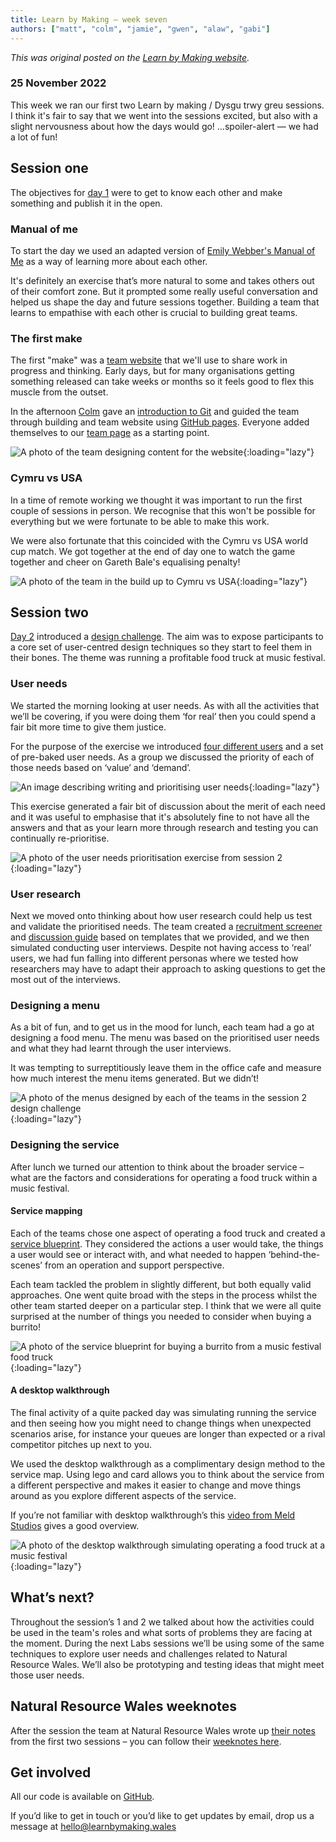 ```yaml
---
title: Learn by Making – week seven
authors: ["matt", "colm", "jamie", "gwen", "alaw", "gabi"]
---
```


_This was original posted on the [Learn by Making website](https://learnbymaking.wales/en/updates/)._

### 25 November 2022

This week we ran our first two Learn by making / Dysgu trwy greu sessions. I think it's fair to say that we went into the sessions excited, but also with a slight nervousness about how the days would go! …spoiler-alert — we had a lot of fun!

## Session one

The objectives for [day 1](https://learnbymaking.wales/en/the-labs/session/one.html) were to get to know each other and make something and publish it in the open.

### Manual of me

To start the day we used an adapted version of [Emily Webber's Manual of Me](https://emilywebber.co.uk/the-team-manual-a-exercise-to-help-build-empathy-in-teams/) as a way of learning more about each other. 

It's definitely an exercise that’s more natural to some and takes others out of their comfort zone. But it prompted some really useful conversation and helped us shape the day and future sessions together. Building a team that learns to empathise with each other is crucial to building great teams.

### The first make

The first "make" was a [team website](https://nrw-lab.github.io/en/) that we'll use to share work in progress and thinking. Early days, but for many organisations getting something released can take weeks or months so it feels good to flex this muscle from the outset.

In the afternoon [Colm](https://twitter.com/ColmBritton) gave an [introduction to Git](https://learnbymaking.wales/en/resource/what-is-git.html) and guided the team through building and team website using [GitHub pages](https://pages.github.com/).  Everyone added themselves to our [team page](https://nrw-lab.github.io/en/team/) as a starting point.

![A photo of the team designing content for the website](/assets/images/designing-principles.jpeg){:loading="lazy"}

### Cymru vs USA
In a time of remote working we thought it was important to run the first couple of sessions in person. We recognise that this won't be possible for everything but we were fortunate to be able to make this work.

We were also fortunate that this coincided with the Cymru vs USA world cup match. We got together at the end of day one to watch the game together and cheer on Gareth Bale's equalising penalty!

![A photo of the team in the build up to Cymru vs USA](/assets/images/cymru-vs-usa.jpeg){:loading="lazy"}

## Session two

[Day 2](https://learnbymaking.wales/en/the-labs/session/two.html) introduced a [design challenge](https://learnbymaking.wales/en/resource/design-challenge.html). The aim was to expose participants to a core set of user-centred design techniques so they start to feel them in their bones. The theme was running a profitable food truck at music festival.

### User needs

We started the morning looking at user needs. As with all the activities that we’ll be covering, if you were doing them ‘for real’ then you could spend a fair bit more time to give them justice.

For the purpose of the exercise we introduced [four different users](https://learnbymaking.wales/en/resource/design-challenge.html#stories-from-attendees) and a set of pre-baked user needs. As a group we discussed the priority of each of those needs based on ‘value’ and ‘demand’.

![An image describing writing and prioritising user needs](/assets/images/prioritising-user-needs.png){:loading="lazy"}

This exercise generated a fair bit of discussion about the merit of each need and it was useful to emphasise that it's absolutely fine to not have all the answers and that as your learn more through research and testing you can continually re-prioritise.

![A photo of the user needs prioritisation exercise from session 2](/assets/images/user-needs-prioritised.jpeg){:loading="lazy"}

### User research

Next we moved onto thinking about how user research could help us test and validate the prioritised needs. The team created a [recruitment screener](https://digitalpublicservices.sharepoint.com/:w:/g/ucd/EQ-F7h5mSFhAvg3s_wOeBx8BbPVCrsLUytnUXrfPzjoptA?rtime=-wbdpUTO2kg) and [discussion guide](https://digitalpublicservices-my.sharepoint.com/:w:/g/personal/gabi_mitchem-evans_digitalpublicservices_gov_wales/EW8eV7OIQQpJhl65MJbrsckBy4UK0B9hAx4VRINeHYghnw?e=C5y4eT) based on templates that we provided, and we then simulated conducting user interviews. Despite not having access to ‘real’ users, we had fun falling into different personas where we tested how researchers may have to adapt their approach to asking questions to get the most out of the interviews.

### Designing a menu
As a bit of fun, and to get us in the mood for lunch, each team had a go at designing a food menu. The menu was based on the prioritised user needs and what they had learnt through the user interviews.

It was tempting to surreptitiously leave them in the office cafe and measure how much interest the menu items generated. But we didn’t!

![A photo of the menus designed by each of the teams in the session 2 design challenge](/assets/images/minimal-viable-menus.jpeg){:loading="lazy"}

### Designing the service
After lunch we turned our attention to think about the broader service – what are the factors and considerations for operating a food truck within a music festival.

#### Service mapping
Each of the teams chose one aspect of operating a food truck and created a [service blueprint](https://learnbymaking.wales/en/resource/a-basic-service-blueprint-template.png). They considered the actions a user would take, the things a user would see or interact with, and what needed to happen ‘behind-the-scenes’ from an operation and support perspective.

Each team tackled the problem in slightly different, but both equally valid approaches. One went quite broad with the steps in the process whilst the other team started deeper on a particular step. I think that we were all quite surprised at the number of things you needed to consider when buying a burrito! 

![A photo of the service blueprint for buying a burrito from a music festival food truck](/assets/images/mapping-a-service.png){:loading="lazy"}

#### A desktop walkthrough
The final activity of a quite packed day was simulating running the service and then seeing how you might need to change things when unexpected scenarios arise, for instance your queues are longer than expected or a rival competitor pitches up next to you.

We used the desktop walkthrough as a complimentary design method to the service map. Using lego and card allows you to think about the service from a different perspective and makes it easier to change and move things around as you explore different aspects of the service. 

If you’re not familiar with desktop walkthrough’s this [video from Meld Studios](https://vimeo.com/139672066) gives a good overview.

![A photo of the desktop walkthrough simulating operating a food truck at a music festival](/assets/images/desktop-walkthrough-2.jpeg){:loading="lazy"}

## What’s next?

Throughout the session’s 1 and 2 we talked about how the activities could be used in the team's roles and what sorts of problems they are facing at the moment. During the next Labs sessions we’ll be using some of the same techniques to explore user needs and challenges related to Natural Resource Wales. We’ll also be prototyping and testing ideas that might meet those user needs.

## Natural Resource Wales weeknotes

After the session the team at Natural Resource Wales wrote up [their notes](https://nrw-lab.github.io/en/updates/2022/11/24/week-notes.html) from the first two sessions – you can follow their [weeknotes here](https://nrw-lab.github.io/en/updates/).

## Get involved

All our code is available on [GitHub](https://github.com/orgs/learnbymakingwales/repositories).

If you’d like to get in touch or you’d like to get updates by email, drop us a message at [hello@learnbymaking.wales](mailTo:hello@learnbymaking.wales)